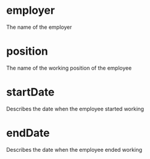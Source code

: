 # employer

The name of the employer

# position

The name of the working position of the employee

# startDate

Describes the date when the employee started working

# endDate

Describes the date when the employee ended working
